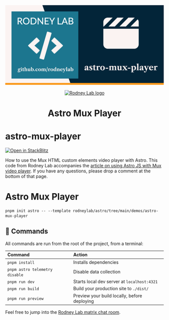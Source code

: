 <img src="../../images/rodneylab-github-astro-mux-player.png" alt="Rodney Lab astro-mux-player Github banner">

<p align="center">
  <a aria-label="Open Rodney Lab site" href="https://rodneylab.com" rel="nofollow noopener noreferrer">
    <img alt="Rodney Lab logo" src="https://rodneylab.com/assets/icon.png" width="60" />
  </a>
</p>
<h1 align="center">
  Astro Mux Player
</h1>

# astro-mux-player

[![Open in StackBlitz](https://developer.stackblitz.com/img/open_in_stackblitz.svg)](https://stackblitz.com/github/rodneylab/astro/tree/main/demos/astro-mux-player)

How to use the Mux HTML custom elements video player with Astro. This code from Rodney Lab accompanies the <a aria-label="Open Rodney Lab blog post on Astro JS Tutorial" href="https://rodneylab.com/astro-js-mux-video/">article on using Astro JS with Mux video player</a>. If you have any questions, please drop a comment at the bottom of that page.

# Astro Mux Player

```
pnpm init astro -- --template rodneylab/astro/tree/main/demos/astro-mux-player
```

## 🧞 Commands

All commands are run from the root of the project, from a terminal:

| Command                        | Action                                       |
| :----------------------------- | :------------------------------------------- |
| `pnpm install`                 | Installs dependencies                        |
| `pnpm astro telemetry disable` | Disable data collection                      |
| `pnpm run dev`                 | Starts local dev server at `localhost:4321`  |
| `pnpm run build`               | Build your production site to `./dist/`      |
| `pnpm run preview`             | Preview your build locally, before deploying |

Feel free to jump into the [Rodney Lab matrix chat room](https://matrix.to/#/%23rodney:matrix.org).
